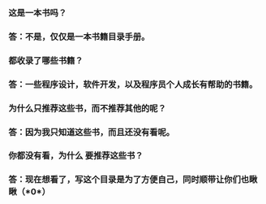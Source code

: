 ### 这是一本书吗？

### 答：不是，仅仅是一本书籍目录手册。

### 都收录了哪些书籍？

### 答：一些程序设计，软件开发，以及程序员个人成长有帮助的书籍。

### 为什么只推荐这些书，而不推荐其他的呢？

### 答：因为我只知道这些书，而且还没有看呢。

### 你都没有看，为什么 要推荐这些书？

### 答：现在想看了，写这个目录是为了方便自己，同时顺带让你们也瞅瞅（\*0\*）

### 



